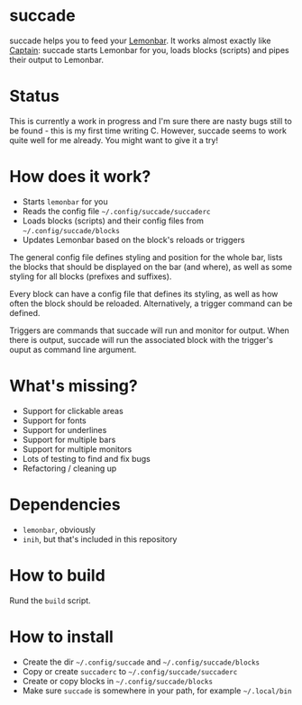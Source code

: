 # succade

succade helps you to feed your [Lemonbar](https://github.com/LemonBoy/bar). It works almost exactly like [Captain](https://github.com/muse/Captain): succade starts Lemonbar for you, loads blocks (scripts) and pipes their output to Lemonbar.

# Status

This is currently a work in progress and I'm sure there are nasty bugs still to be found - this is my first time writing C. However, succade seems to work quite well for me already. You might want to give it a try!

# How does it work?

- Starts `lemonbar` for you
- Reads the config file `~/.config/succade/succaderc`
- Loads blocks (scripts) and their config files from `~/.config/succade/blocks`
- Updates Lemonbar based on the block's reloads or triggers

The general config file defines styling and position for the whole bar, lists the blocks that should be displayed on the bar (and where), as well as some styling for all blocks (prefixes and suffixes).

Every block can have a config file that defines its styling, as well as how often the block should be reloaded. Alternatively, a trigger command can be defined.

Triggers are commands that succade will run and monitor for output. When there is output, succade will run the associated block with the trigger's ouput as command line argument.

# What's missing?

- Support for clickable areas
- Support for fonts
- Support for underlines
- Support for multiple bars
- Support for multiple monitors
- Lots of testing to find and fix bugs
- Refactoring / cleaning up

# Dependencies

- `lemonbar`, obviously
- `inih`, but that's included in this repository

# How to build

Rund the `build` script.

# How to install

- Create the dir `~/.config/succade` and `~/.config/succade/blocks`
- Copy or create `succaderc` to `~/.config/succade/succaderc`
- Create or copy blocks in `~/.config/succade/blocks`
- Make sure `succade` is somewhere in your path, for example `~/.local/bin`

